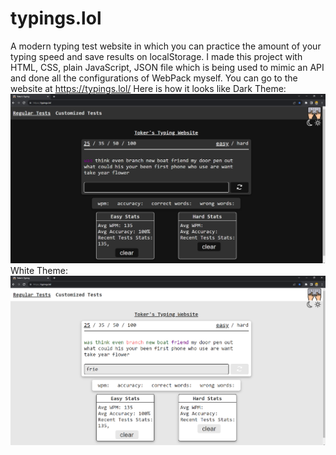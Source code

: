 # typings.lol
A modern typing test website in which you can practice the amount of your typing speed and save results on localStorage.
I made this project with HTML, CSS, plain JavaScript, JSON file which is being used to mimic an API and done all the configurations of WebPack myself.
You can go to the website at 
https://typings.lol/
Here is how it looks like
Dark Theme:
![Dark Theme](./black.png)
White Theme:
![White Theme](./white.png)

